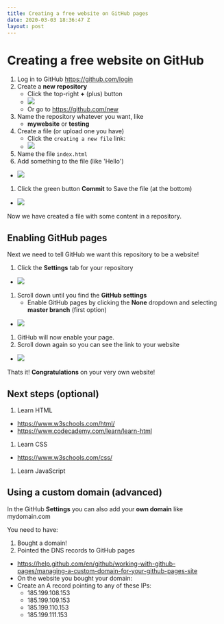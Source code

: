 ```yaml
---
title: Creating a free website on GitHub pages
date: 2020-03-03 18:36:47 Z
layout: post
---
```


# Creating a free website on GitHub

1. Log in to GitHub https://github.com/login
1. Create a **new repository**
    * Click the top-right **+** (plus) button
    * ![](https://i.imgur.com/FY8FPXc.png)
    * Or go to https://github.com/new
1. Name the repository whatever you want, like
    * **mywebsite** or **testing**
1. Create a file (or upload one you have)
   * Click the `creating a new file` link:
   * ![](https://i.imgur.com/RyLqenC.png)
1. Name the file `index.html`
1. Add something to the file (like 'Hello')
  * ![](https://i.imgur.com/go2AUk0.png)
1. Click the green button **Commit** to Save the file (at the bottom)
  * ![](https://i.imgur.com/vZoNnpT.png)

Now we have created a file with some content in a repository.

## Enabling GitHub pages
Next we need to tell GitHub we want this repository to be a website!

1. Click the **Settings** tab for your repository
  * ![](https://i.imgur.com/6zir2kQ.png)
1. Scroll down until you find the **GitHub settings**
   * Enable GitHub pages by clicking the **None** dropdown and selecting **master branch** (first option)
  * ![](https://i.imgur.com/bpeZFTX.png)
1. GitHub will now enable your page.
1. Scroll down again so you can see the link to your website
  * ![](https://i.imgur.com/xLbwfY1.png)

Thats it! 
**Congratulations** on your very own website!

## Next steps (optional)

1. Learn HTML
  * https://www.w3schools.com/html/
  * https://www.codecademy.com/learn/learn-html
1. Learn CSS
  * https://www.w3schools.com/css/
1. Learn JavaScript

## Using a custom domain (advanced)

In the GitHub **Settings** you can also add your **own domain** like mydomain.com

You need to have:
1. Bought a domain!
2. Pointed the DNS records to GitHub pages
* https://help.github.com/en/github/working-with-github-pages/managing-a-custom-domain-for-your-github-pages-site
* On the website you bought your domain:
* Create an A record pointing to any of these IPs:
  * 185.199.108.153
  * 185.199.109.153
  * 185.199.110.153
  * 185.199.111.153

